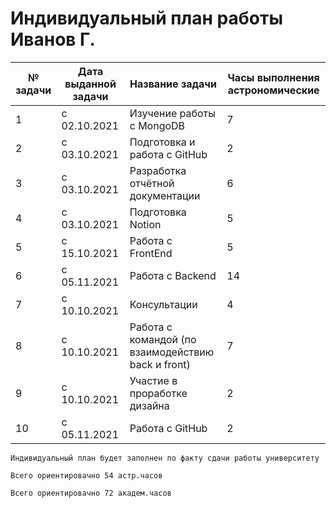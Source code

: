 # Индивидуальный план работы Иванов Г.

|№ задачи   | Дата выданной задачи  | Название задачи  | Часы выполнения астрономические  |
| ------------ | ------------ | ------------ | ------------ |
| 1 | с 02.10.2021 | Изучение работы с MongoDB |  7  |
| 2 | с 03.10.2021 | Подготовка и работа с GitHub |  2  |
| 3 | с 03.10.2021 | Разработка отчётной документации |  6  |
| 4 | с 03.10.2021 | Подготовка Notion |  5  |
| 5 | с 15.10.2021 | Работа с FrontEnd |  5  |
| 6 | с 05.11.2021 | Работа с Backend |  14  |
| 7 | с 10.10.2021 | Консультации |  4  |
| 8 | с 10.10.2021 | Работа с командой (по взаимодействию back и front) |  7  |
| 9 | с 10.10.2021 | Участие в проработке дизайна |  2  |
| 10 | с 05.11.2021 | Работа с GitHub |  2  |


`Индивидуальный план будет заполнен по факту сдачи работы университету`

`Всего ориентировачно 54 астр.часов `

`Всего ориентировачно 72 академ.часов `
